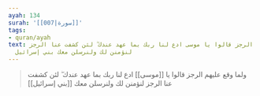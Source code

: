 ```yaml
---
ayah: 134
surah: '[[007|سورة]]'
tags:
- quran/ayah
text: ولما وقع عليهم الرجز قالوا يا موسى ادع لنا ربك بما عهد عندك ۖ لئن كشفت عنا الرجز
  لنؤمنن لك ولنرسلن معك بني إسرائيل
---
```

> ولما وقع عليهم الرجز قالوا يا [[موسى]] ادع لنا ربك بما عهد عندك ۖ لئن كشفت عنا الرجز لنؤمنن لك ولنرسلن معك [[بني إسرائيل]]
